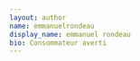 ```yaml
---
layout: author
name: emmanuelrondeau
display_name: emmanuel rondeau
bio: Consommateur averti
---
```

